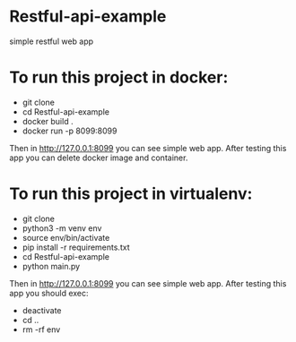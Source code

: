 # Restful-api-example
simple restful web app


# To run this project in docker:
 - git clone <Restful-api-example>
 - cd Restful-api-example
 - docker build .
 - docker run -p 8099:8099 <image>

Then in http://127.0.0.1:8099 you can see simple web app.
After testing this app you can delete docker image and container.


# To run this project in virtualenv:
 - git clone <Restful-api-example>
 - python3 -m venv env
 - source env/bin/activate
 - pip install -r requirements.txt
 - cd Restful-api-example
 - python main.py

Then in http://127.0.0.1:8099 you can see simple web app.
After testing this app you should exec: 
 - deactivate
 - cd ..
 - rm -rf env
